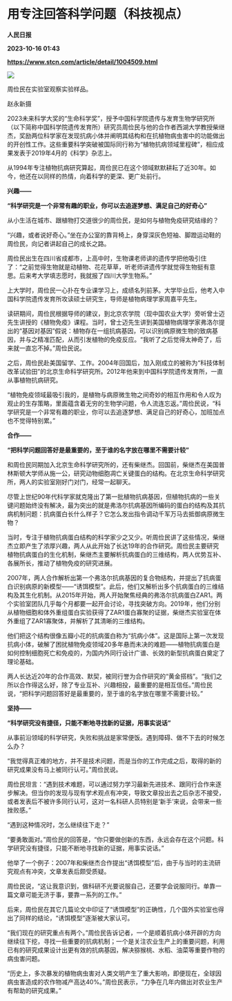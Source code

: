 # 用专注回答科学问题（科技视点）
**人民日报**

**2023-10-16 01:43**

**https://www.stcn.com/article/detail/1004509.html**

![](https://stcn-main.oss-cn-shenzhen.aliyuncs.com/upload/wechat/20231016/20231016090427_652c8c1b42a1d.png)

周俭民在实验室观察实验样品。

赵永新摄

2023未来科学大奖的“生命科学奖”，授予中国科学院遗传与发育生物学研究所（以下简称中国科学院遗传发育所）研究员周俭民与他的合作者西湖大学教授柴继杰，奖励两位科学家在发现抗病小体并阐明其结构和在抗植物病虫害中的功能做出的开创性工作。这些重要科学突破被国际同行称为“植物抗病领域里程碑”，相应成果发表于2019年4月的《科学》杂志上。

从1994年专注植物抗病研究算起，周俭民已在这个领域默默耕耘了近30年。如今，他还在以同样的热情，向着科学的更深、更广处前行。

**兴趣——**

**“科学研究是一个非常有趣的职业，你可以去追逐梦想、满足自己的好奇心”**

从小生活在城市、跟植物打交道很少的周俭民，是如何与植物免疫研究结缘的？

“兴趣，或者说好奇心。”坐在办公室的靠背椅上，身穿深灰色短袖、脚蹬运动鞋的周俭民，向记者讲起自己的成长之路。

周俭民出生在四川省成都市，上高中时，生物课老师讲的遗传学把他吸引住了：“之前觉得生物就是动植物、花花草草，听老师讲遗传学就觉得生物挺有意思。后来考大学填志愿时，我就报了四川大学生物系。”

上大学时，周俭民一心扑在专业课学习上，成绩名列前茅。大学毕业后，他考入中国科学院遗传发育所攻读硕士研究生，导师是植物病理学家周嘉平先生。

读研期间，周俭民根据导师的建议，到北京农学院（现中国农业大学）旁听曾士迈先生讲授的《植物免疫》课程。当时，曾士迈先生讲到美国植物病理学家弗洛尔提出的“基因对基因”假说：植物存在一组抗病基因，可以识别病原微生物的致病基因，并与之精准匹配，从而引发植物的免疫反应。“我听了之后觉得太神奇了，后来就一直忘不掉。”周俭民说。

之后，周俭民赴美国留学、工作。2004年回国后，加入刚成立的被称为“科技体制改革试验田”的北京生命科学研究所。2012年他来到中国科学院遗传发育所，一直从事植物抗病研究。

“植物免疫领域最吸引我的，是植物与病原微生物之间奇妙的相互作用和令人叹为观止的生存策略，里面蕴含着无穷的生物学问题，令人流连忘返。”周俭民说，“科学研究是一个非常有趣的职业，你可以去追逐梦想、满足自己的好奇心，加班加点也不觉得特别累。”

**合作——**

**“把科学问题回答好是最重要的，至于谁的名字放在哪里不需要计较”**

和周俭民同期加入北京生命科学研究所的，还有柴继杰。回国前，柴继杰在美国普林斯顿大学师从施一公，研究动物细胞凋亡关键蛋白的结构。在北京生命科学研究所，两人的实验室刚好门对门，经常一起聊天。

尽管上世纪90年代科学家就克隆出了第一批植物抗病基因，但植物抗病的一些关键问题始终没有解决，最为突出的就是弗洛尔抗病基因所编码的蛋白的结构及其抗病机制问题：抗病蛋白长什么样子？它怎么发出指令调动千军万马去抵御病原微生物？

当时，专注于植物抗病蛋白结构的科学家少之又少。听周俭民讲了这些情况，柴继杰立即产生了浓厚兴趣，两人从此开始了长达19年的合作研究。周俭民主要研究植物抗病蛋白的生化机制，柴继杰主要解析抗病蛋白的三维结构，两人优势互补、各展所长，推动了植物免疫的研究进展。

2007年，两人合作解析出第一个弗洛尔抗病基因的复合物结构，并提出了抗病蛋白识别病原的新模型——“诱饵模型”。此后，他们又解析出多个抗病蛋白的三维结构及其生化机制。从2015年开始，两人开始聚焦经典的弗洛尔抗病蛋白ZAR1。两个实验室团队几乎每个月都要一起开会讨论，寻找突破方向。2019年，他们分别从植物细胞和体外重组蛋白实验获得了ZAR1蛋白寡聚的证据，柴继杰实验室在体外重组了ZAR1寡聚体，并解析了其清晰的三维结构。

他们把这个结构很像五瓣小花的抗病蛋白称为“抗病小体”。这是国际上第一次发现抗病小体，破解了困扰植物免疫领域20多年悬而未决的难题——植物抗病蛋白是如何控制细胞死亡和免疫的，为国内外同行设计广谱、长效的新型抗病蛋白奠定了理论基础。

两人长达近20年的合作高效、默契，被同行誉为合作研究的“黄金搭档”。“我们之所以合作得这么好，除了专业互补、兴趣相投，最重要的是相互信任。”周俭民说，“把科学问题回答好是最重要的，至于谁的名字放在哪里不需要计较。”

**坚持——**

**“科学研究没有捷径，只能不断地寻找新的证据，用事实说话”**

从事前沿领域的科学研究，失败和挑战是家常便饭。遇到障碍、做不下去的时候怎么办？

“我觉得真正难的地方，并不是技术问题，而是当你的工作完成之后，取得的新的研究成果没有马上被同行认可。”周俭民说。

周俭民坦言：“遇到技术难题，可以通过努力学习最新先进技术、跟同行合作来逐步解决。但当你的发现与现有学术观点有冲突，导致文章投出去之后杂志不接受，或者发表后不被许多同行认可，这对一名科研人员特别是‘新手’来说，会带来一些挫败感。”

“遇到这种情况时，怎么继续往下走？”

“要勇敢面对。”周俭民的回答是，“你只要做创新的东西，永远会存在这个问题。科学研究没有捷径，只能不断地寻找新的证据，用事实说话。”

他举了一个例子：2007年和柴继杰合作提出“诱饵模型”后，由于与当时的主流研究观点有冲突，文章发表后颇受质疑。

周俭民说，“这让我意识到，做科研不光要说服自己，还要学会说服同行。单靠一篇文章可能无济于事，要靠一系列的工作。”

后来，周俭民在其它几篇论文中印证了“诱饵模型”的正确性，几个国外实验室也得出了同样的结论，“诱饵模型”逐渐被大家认可。

“我们现在的研究重点有两个。”周俭民告诉记者，一个是顺着抗病小体开辟的方向继续往下挖，寻找一些重要的抗病机制；一个是关注农业生产上的重要问题，利用已有的研究成果设计出更有效的抗病基因，解决猕猴桃、水稻、油菜等重要作物的病虫害问题。

“历史上，多次暴发的植物病虫害对人类文明产生了重大影响，即便现在，全球因病虫害造成的农作物减产高达40%。”周俭民表示，“力争在几年内做出对农业生产有帮助的研究成果。”